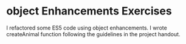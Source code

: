 # object Enhancements Exercises

I refactored some ES5 code using object enhancements. I wrote createAnimal function following the guidelines in the project handout.